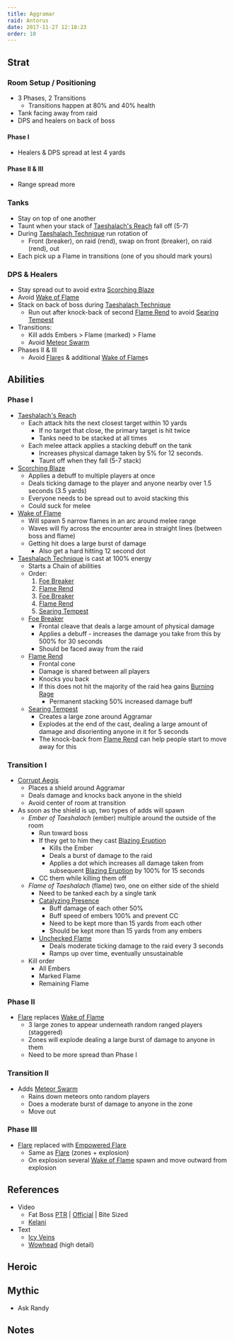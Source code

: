 ```yaml
---
title: Aggramar
raid: Antorus
date: 2017-11-27 12:18:23
order: 10
---
```


## Strat
### Room Setup / Positioning
- 3 Phases, 2 Transitions
  - Transitions happen at 80% and 40% health
- Tank facing away from raid
- DPS and healers on back of boss

#### Phase I
- Healers & DPS spread at lest 4 yards

#### Phase II & III
- Range spread more 

### Tanks
- Stay on top of one another
- Taunt when your stack of [Taeshalach's Reach](http://www.wowhead.com/spell=243431) fall off (5-7)
- During [Taeshalach Technique](http://www.wowhead.com/spell=244688) run rotation of
  - Front (breaker), on raid (rend), swap on front (breaker), on raid (rend), out
- Each pick up a Flame in transitions (one of you should mark yours)

### DPS & Healers
- Stay spread out to avoid extra [Scorching Blaze](http://www.wowhead.com/spell=245995)
- Avoid [Wake of Flame](http://www.wowhead.com/spell=244693)
- Stack on back of boss during [Taeshalach Technique](http://www.wowhead.com/spell=244688)
  - Run out after knock-back of second [Flame Rend](http://www.wowhead.com/spell=244033) to avoid [Searing Tempest](http://www.wowhead.com/spell=246014)
- Transitions:
  - Kill adds Embers > Flame (marked) > Flame
  - Avoid [Meteor Swarm](http://www.wowhead.com/spell=244678)
- Phases II & III
  - Avoid [Flare](http://www.wowhead.com/spell=245983)s & additional [Wake of Flame](http://www.wowhead.com/spell=244693)s

## Abilities

### Phase I
- [Taeshalach's Reach](http://www.wowhead.com/spell=243431)
  - Each attack hits the next closest target within 10 yards
    - If no target that close, the primary target is hit twice
    - Tanks need to be stacked at all times
  - Each melee attack applies a stacking debuff on the tank 
    - Increases physical damage taken by 5% for 12 seconds.
    - Taunt off when they fall (5-7 stack)
- [Scorching Blaze](http://www.wowhead.com/spell=245995)
  - Applies a debuff to multiple players at once  
  - Deals ticking damage to the player and anyone nearby over 1.5 seconds (3.5 yards)
  - Everyone needs to be spread out to avoid stacking this
  - Could suck for melee
- [Wake of Flame](http://www.wowhead.com/spell=244693)
  - Will spawn 5 narrow flames in an arc around melee range
  - Waves will fly across the encounter area in straight lines (between boss and flame)
  - Getting hit does a large burst of damage
    - Also get a hard hitting 12 second dot
- [Taeshalach Technique](http://www.wowhead.com/spell=244688) is cast at 100% energy
  - Starts a Chain of abilities
  - Order:
    1. [Foe Breaker](http://www.wowhead.com/spell=244291)
    2. [Flame Rend](http://www.wowhead.com/spell=244033)
    3. [Foe Breaker](http://www.wowhead.com/spell=244291)
    4. [Flame Rend](http://www.wowhead.com/spell=244033)
    5. [Searing Tempest](http://www.wowhead.com/spell=246014)
  - [Foe Breaker](http://www.wowhead.com/spell=244291)
    - Frontal cleave that deals a large amount of physical damage
    - Applies a debuff - increases the damage you take from this by 500% for 30 seconds
    - Should be faced away from the raid
  - [Flame Rend](http://www.wowhead.com/spell=244033)
    - Frontal cone
    - Damage is shared between all players
    - Knocks you back
    - If this does not hit the majority of the raid hea gains [Burning Rage](http://www.wowhead.com/spell=244713)
      - Permanent stacking 50% increased damage buff
  - [Searing Tempest](http://www.wowhead.com/spell=246014)
    - Creates a large zone around Aggramar
    - Explodes at the end of the cast, dealing a large amount of damage and disorienting anyone in it for 5 seconds
    - The knock-back from [Flame Rend](http://www.wowhead.com/spell=244033) can help people start to move away for this
  
### Transition I
- [Corrupt Aegis](http://www.wowhead.com/spell=244894)
  - Places a shield around Aggramar
  - Deals damage and knocks back anyone in the shield
  - Avoid center of room at transition
- As soon as the shield is up, two types of adds will spawn
  - _Ember of Taeshalach_ (ember) multiple around the outside of the room
    - Run toward boss
    - If they get to him they cast [Blazing Eruption](http://www.wowhead.com/spell=244912)
      - Kills the Ember
      - Deals a burst of damage to the raid
      - Applies a dot which increases all damage taken from subsequent [Blazing Eruption](http://www.wowhead.com/spell=244912) by 100% for 15 seconds
    - CC them while killing them off
  - _Flame of Taeshalach_ (flame) two, one on either side of the shield 
    - Need to be tanked each by a single tank
    - [Catalyzing Presence](http://www.wowhead.com/spell=244903)
      - Buff damage of each other 50%
      - Buff speed of embers 100% and prevent CC
      - Need to be kept more than 15 yards from each other
      - Should be kept more than 15 yards from any embers
    - [Unchecked Flame](http://www.wowhead.com/spell=245631)
      - Deals moderate ticking damage to the raid every 3 seconds
      - Ramps up over time, eventually unsustainable
  - Kill order
    - All Embers
    - Marked Flame
    - Remaining Flame

### Phase II
- [Flare](http://www.wowhead.com/spell=245983) replaces [Wake of Flame](http://www.wowhead.com/spell=244693)
  - 3 large zones to appear underneath random ranged players (staggered)
  - Zones will explode dealing a large burst of damage to anyone in them
  - Need to be more spread than Phase I

### Transition II
- Adds [Meteor Swarm](http://www.wowhead.com/spell=244678)
  - Rains down meteors onto random players
  - Does a moderate burst of damage to anyone in the zone
  - Move out

### Phase III
- [Flare](http://www.wowhead.com/spell=245983) replaced with [Empowered Flare](http://www.wowhead.com/spell=246037)
  - Same as [Flare](http://www.wowhead.com/spell=245983) (zones + explosion)
  - On explosion several [Wake of Flame](http://www.wowhead.com/spell=244693) spawn and move outward from explosion


## References

- Video
  - Fat Boss [PTR](https://www.youtube.com/watch?v=ii02D6XkLeM&index=10&list=PLu3dsh6Bc2HXf2og3ie8L_Au-3tbxNlXD) | [Official](https://www.youtube.com/watch?v=-XRFK8Y5wBY&list=PLu3dsh6Bc2HX8s-yU5vcUpkmTwtvNlw0U&index=10) | Bite Sized
  - [Kelani](https://www.youtube.com/watch?v=_7WdK97VceI&list=PL7W5-u3Vdf2I8N3T4bi50EQmDGIH3JKlw&index=10)
- Text
  - [Icy Veins](https://www.icy-veins.com/wow/aggramar-guide-for-antorus-the-burning-throne)
  - [Wowhead](http://www.wowhead.com/aggramar-antorus-the-burning-throne-raid-strategy-guide) (high detail)


## Heroic

## Mythic
- Ask Randy

## Notes
